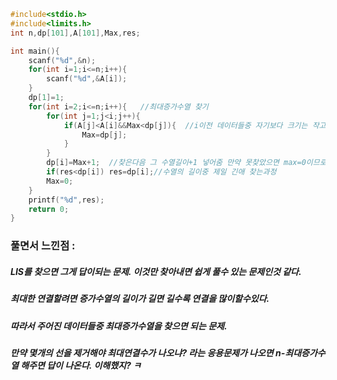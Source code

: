 ```cpp
#include<stdio.h>
#include<limits.h>
int n,dp[101],A[101],Max,res;

int main(){
	scanf("%d",&n);
	for(int i=1;i<=n;i++){
		scanf("%d",&A[i]);
	}
	dp[1]=1;
	for(int i=2;i<=n;i++){   //최대증가수열 찾기
		for(int j=1;j<i;j++){
			if(A[j]<A[i]&&Max<dp[j]){  //i이전 데이터들중 자기보다 크기는 작고 수열길이가 최대인 애 찾기
				Max=dp[j];
			}
		}
		dp[i]=Max+1;  //찾은다음 그 수열길이+1 넣어줌 만약 못찾았으면 max=0이므로 1이 들어감
		if(res<dp[i]) res=dp[i];//수열의 길이중 제일 긴애 찾는과정
		Max=0;
	}
	printf("%d",res);
	return 0;
}
```

### 풀면서 느낀점 :
##### LIS를 찾으면 그게 답이되는 문제. 이것만 찾아내면 쉽게 풀수 있는 문제인것 같다.
##### 최대한 연결할려면 증가수열의 길이가 길면 길수록 연결을 많이할수있다.
##### 따라서 주어진 데이터들중 최대증가수열을 찾으면 되는 문제.

##### 만약 몇개의 선을 제거해야 최대연결수가 나오냐? 라는 응용문제가 나오면 n-최대증가수열 해주면 답이 나온다. 이해했지? ㅋ

